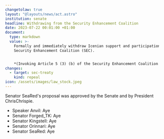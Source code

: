 ```yaml
---
changetolaw: true
layout: "@layouts/news/act.astro"
institution: senate
headline: Withdrawing from the Security Enhancement Coalition
date: 2023-07-22 00:01:00 +01:00
document:
  type: markdown
  value: >-
    Formally and immediately withdraw Icenian support and participation in the
    Security Enhancement Coalition (SEC).


    *(Invoking Article 5 (3) (b) of the Security Enhancement Coalition Treaty to rescind membership)*
changes:
  - target: sec-treaty
    kind: repeal
icon: /assets/images/law_stock.jpeg
---
```

Senator SeaRed's proposal was approved by the Senate and by President ChrisChrispie.<!--more-->

- Speaker Anvil: Aye
- Senator Forged_TK: Aye
- Senator Kingstell: Aye
- Senator Orinnari: Aye
- Senator SeaRed: Aye

